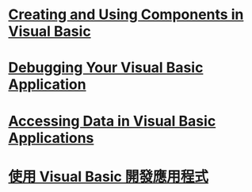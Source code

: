 # [Creating and Using Components in Visual Basic](creating-and-using-components.md)
# [Debugging Your Visual Basic Application](debugging.md)
# [Accessing Data in Visual Basic Applications](accessing-data.md)
# [使用 Visual Basic 開發應用程式](index.md)
